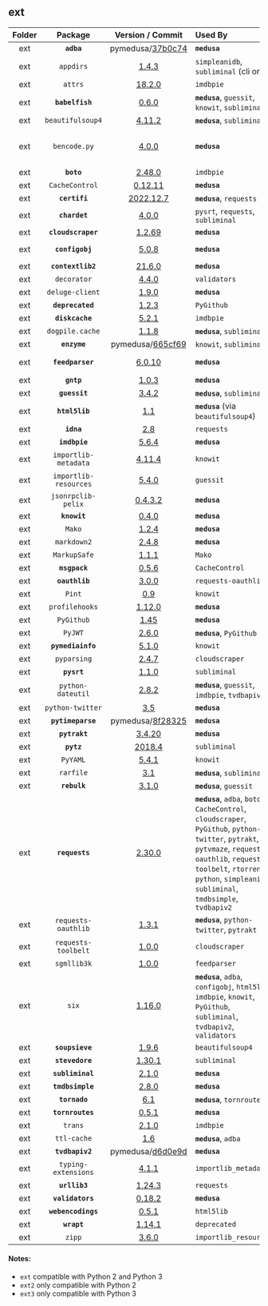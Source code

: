 ## ext
Folder | Package | Version / Commit | Used By | Notes / Modules
:----: | :-----: | :--------------: | :------ | :--------------
ext | **`adba`** | pymedusa/[37b0c74](https://github.com/pymedusa/adba/tree/37b0c74e76b40b3dbde29e71da75a1808eb121de) | **`medusa`** | -
ext | `appdirs` | [1.4.3](https://pypi.org/project/appdirs/1.4.3/) | `simpleanidb`, `subliminal` (cli only) | File: `appdirs.py`
ext | `attrs` | [18.2.0](https://pypi.org/project/attrs/18.2.0/) | `imdbpie` | Module: `attr`
ext | **`babelfish`** | [0.6.0](https://pypi.org/project/babelfish/0.6.0/) | **`medusa`**, `guessit`, `knowit`, `subliminal` | -
ext | `beautifulsoup4` | [4.11.2](https://pypi.org/project/beautifulsoup4/4.11.2/) | **`medusa`**, `subliminal` | Module: `bs4`
ext | `bencode.py` | [4.0.0](https://pypi.org/project/bencode.py/4.0.0/) | **`medusa`** | Modules: `bencodepy`, `bencode`<br>Monkey-patched, see `medusa/init/__init__.py`
ext | **`boto`** | [2.48.0](https://pypi.org/project/boto/2.48.0/) | `imdbpie` | -
ext | `CacheControl` | [0.12.11](https://pypi.org/project/CacheControl/0.12.11/) | **`medusa`** | Module: `cachecontrol`
ext | **`certifi`** | [2022.12.7](https://pypi.org/project/certifi/2022.12.7/) | **`medusa`**, `requests` | -
ext | **`chardet`** | [4.0.0](https://pypi.org/project/chardet/4.0.0/) | `pysrt`, `requests`, `subliminal` | -
ext | **`cloudscraper`** | [1.2.69](https://pypi.org/project/cloudscraper/1.2.69/) | **`medusa`** | -
ext | **`configobj`** | [5.0.8](https://pypi.org/project/configobj/5.0.8/) | **`medusa`** | Modules: `configobj`, `validate`
ext | **`contextlib2`** | [21.6.0](https://pypi.org/project/contextlib2/21.6.0/) | **`medusa`** | -
ext | `decorator` | [4.4.0](https://pypi.org/project/decorator/4.4.0/) | `validators` | File: `decorator.py`
ext | `deluge-client` | [1.9.0](https://pypi.org/project/deluge-client/1.9.0/) | **`medusa`** | Module: `deluge_client`
ext | **`deprecated`** | [1.2.3](https://pypi.org/project/deprecated/1.2.3/) | `PyGithub` | -
ext | **`diskcache`** | [5.2.1](https://pypi.org/project/diskcache/5.2.1/) | `imdbpie` | -
ext | `dogpile.cache` | [1.1.8](https://pypi.org/project/dogpile.cache/1.1.8/) | **`medusa`**, `subliminal` | Module: `dogpile`
ext | **`enzyme`** | pymedusa/[665cf69](https://github.com/pymedusa/enzyme/tree/665cf6948aab1c249dcc99bd9624a81d17b3302a) | `knowit`, `subliminal` | -
ext | **`feedparser`** | [6.0.10](https://pypi.org/project/feedparser/6.0.10/) | **`medusa`** | Requires `sgmllib3k` on Python 3
ext | **`gntp`** | [1.0.3](https://pypi.org/project/gntp/1.0.3/) | **`medusa`** | -
ext | **`guessit`** | [3.4.2](https://pypi.org/project/guessit/3.4.2/) | **`medusa`**, `subliminal` | -
ext | **`html5lib`** | [1.1](https://pypi.org/project/html5lib/1.1/) | **`medusa`** (via `beautifulsoup4`) | -
ext | **`idna`** | [2.8](https://pypi.org/project/idna/2.8/) | `requests` | -
ext | **`imdbpie`** | [5.6.4](https://pypi.org/project/imdbpie/5.6.4/) | **`medusa`** | -
ext | `importlib-metadata` | [4.11.4](https://pypi.org/project/importlib-metadata/4.11.4/) | `knowit` | Module: `importlib_metadata`
ext | `importlib-resources` | [5.4.0](https://pypi.org/project/importlib-resources/5.4.0/) | `guessit` | Module: `importlib_resources`
ext | `jsonrpclib-pelix` | [0.4.3.2](https://pypi.org/project/jsonrpclib-pelix/0.4.3.2/) | **`medusa`** | Module: `jsonrpclib`
ext | **`knowit`** | [0.4.0](https://github.com/ratoaq2/knowit/tree/0.4.0) | **`medusa`** | -
ext | `Mako` | [1.2.4](https://pypi.org/project/Mako/1.2.4/) | **`medusa`** | Module: `mako`
ext | `markdown2` | [2.4.8](https://pypi.org/project/markdown2/2.4.8/) | **`medusa`** | File: `markdown2.py`
ext | `MarkupSafe` | [1.1.1](https://pypi.org/project/MarkupSafe/1.1.1/) | `Mako` | Module: `markupsafe`
ext | **`msgpack`** | [0.5.6](https://pypi.org/project/msgpack/0.5.6/) | `CacheControl` | -
ext | **`oauthlib`** | [3.0.0](https://pypi.org/project/oauthlib/3.0.0/) | `requests-oauthlib` | -
ext | `Pint` | [0.9](https://pypi.org/project/Pint/0.9/) | `knowit` | Module: `pint`
ext | `profilehooks` | [1.12.0](https://pypi.org/project/profilehooks/1.12.0/) | **`medusa`** | File: `profilehooks.py`
ext | `PyGithub` | [1.45](https://pypi.org/project/PyGithub/1.45/) | **`medusa`** | Module: `github`
ext | `PyJWT` | [2.6.0](https://pypi.org/project/PyJWT/2.6.0/) | **`medusa`**, `PyGithub` | Module: `jwt`
ext | **`pymediainfo`** | [5.1.0](https://pypi.org/project/pymediainfo/5.1.0/) | `knowit` | -
ext | `pyparsing` | [2.4.7](https://pypi.org/project/pyparsing/2.4.7/) | `cloudscraper` | File: `pyparsing.py`
ext | **`pysrt`** | [1.1.0](https://pypi.org/project/pysrt/1.1.0/) | `subliminal` | -
ext | `python-dateutil` | [2.8.2](https://pypi.org/project/python-dateutil/2.8.2/) | **`medusa`**, `guessit`, `imdbpie`, `tvdbapiv2` | Module: `dateutil`
ext | `python-twitter` | [3.5](https://pypi.org/project/python-twitter/3.5/) | **`medusa`** | Module: `twitter`
ext | **`pytimeparse`** | pymedusa/[8f28325](https://github.com/pymedusa/pytimeparse/tree/8f2832597235c6ec98c44de4dab3274927f67e29) | **`medusa`** | -
ext | **`pytrakt`** | [3.4.20](https://pypi.org/project/pytrakt/3.4.20/) | **`medusa`** | -
ext | **`pytz`** | [2018.4](https://pypi.org/project/pytz/2018.4/) | `subliminal` | -
ext | `PyYAML` | [5.4.1](https://pypi.org/project/PyYAML/5.4.1/) | `knowit` | Modules: `_yaml`, `yaml`
ext | `rarfile` | [3.1](https://pypi.org/project/rarfile/3.1/) | **`medusa`**, `subliminal` | File: `rarfile.py`
ext | **`rebulk`** | [3.1.0](https://pypi.org/project/rebulk/3.1.0/) | **`medusa`**, `guessit` | -
ext | **`requests`** | [2.30.0](https://pypi.org/project/requests/2.30.0/) | **`medusa`**, `adba`, `boto`, `CacheControl`, `cloudscraper`, `PyGithub`, `python-twitter`, `pytrakt`, `pytvmaze`, `requests-oauthlib`, `requests-toolbelt`, `rtorrent-python`, `simpleanidb`, `subliminal`, `tmdbsimple`, `tvdbapiv2` | -
ext | `requests-oauthlib` | [1.3.1](https://pypi.org/project/requests-oauthlib/1.3.1/) | **`medusa`**, `python-twitter`, `pytrakt` | Module: `requests_oauthlib`
ext | `requests-toolbelt` | [1.0.0](https://pypi.org/project/requests-toolbelt/1.0.0/) | `cloudscraper` | Module: `requests_toolbelt`
ext | `sgmllib3k` | [1.0.0](https://pypi.org/project/sgmllib3k/1.0.0/) | `feedparser` | File: `sgmllib.py`
ext | `six` | [1.16.0](https://pypi.org/project/six/1.16.0/) | **`medusa`**, `adba`, `configobj`, `html5lib`, `imdbpie`, `knowit`, `PyGithub`, `subliminal`, `tvdbapiv2`, `validators` | File: `six.py`
ext | **`soupsieve`** | [1.9.6](https://pypi.org/project/soupsieve/1.9.6/) | `beautifulsoup4` | -
ext | **`stevedore`** | [1.30.1](https://pypi.org/project/stevedore/1.30.1/) | `subliminal` | -
ext | **`subliminal`** | [2.1.0](https://pypi.org/project/subliminal/2.1.0/) | **`medusa`** | -
ext | **`tmdbsimple`** | [2.8.0](https://pypi.org/project/tmdbsimple/2.8.0/) | **`medusa`** | -
ext | **`tornado`** | [6.1](https://pypi.org/project/tornado/6.1/) | **`medusa`**, `tornroutes` | -
ext | **`tornroutes`** | [0.5.1](https://pypi.org/project/tornroutes/0.5.1/) | **`medusa`** | -
ext | `trans` | [2.1.0](https://pypi.org/project/trans/2.1.0/) | `imdbpie` | File: `trans.py`
ext | `ttl-cache` | [1.6](https://pypi.org/project/ttl-cache/1.6/) | **`medusa`**, `adba` | File: `ttl_cache.py`
ext | **`tvdbapiv2`** | pymedusa/[d6d0e9d](https://github.com/pymedusa/tvdbv2/tree/d6d0e9d98071c2d646beb997b336edbb0e98dfb7) | **`medusa`** | -
ext | `typing-extensions` | [4.1.1](https://pypi.org/project/typing-extensions/4.1.1/) | `importlib_metadata` | File: `typing_extensions.py`
ext | **`urllib3`** | [1.24.3](https://pypi.org/project/urllib3/1.24.3/) | `requests` | -
ext | **`validators`** | [0.18.2](https://pypi.org/project/validators/0.18.2/) | **`medusa`** | -
ext | **`webencodings`** | [0.5.1](https://pypi.org/project/webencodings/0.5.1/) | `html5lib` | -
ext | **`wrapt`** | [1.14.1](https://pypi.org/project/wrapt/1.14.1/) | `deprecated` | -
ext | `zipp` | [3.6.0](https://pypi.org/project/zipp/3.6.0/) | `importlib_resources` | File: `zipp.py`

#### Notes:
- `ext` compatible with Python 2 and Python 3
- `ext2` only compatible with Python 2
- `ext3` only compatible with Python 3
